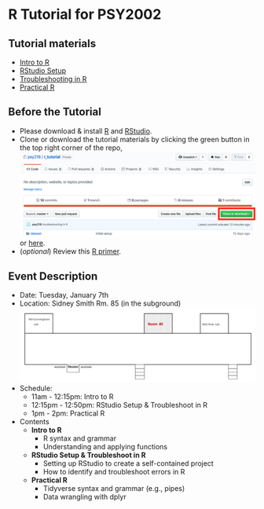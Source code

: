 # R Tutorial for PSY2002
## Tutorial materials
* [Intro to R](https://psyc218.s3.ca-central-1.amazonaws.com/r_tutorial/intro_R.html?versionId=null)  
* [RStudio Setup](https://psyc218.s3.ca-central-1.amazonaws.com/r_tutorial/r_environment.html)
* [Troubleshooting in R](https://psyc218.s3.ca-central-1.amazonaws.com/r_tutorial/troubleshoot.html?versionId=null)
* [Practical R](https://psyc218.s3.ca-central-1.amazonaws.com/r_tutorial/practical_r.html?versionId=null)

## Before the Tutorial
* Please download & install [R](https://www.r-project.org/) and [RStudio](https://rstudio.com/products/rstudio/download/).
* Clone or download the tutorial materials by clicking the green button in the top right corner of the repo,
  ![](Fig/clone_github.png)
or [here](https://minhaskamal.github.io/DownGit/#/home?url=https://github.com/psy218/r_tutorial.git).  
* (*optional*) Review this [R primer](https://psyc218.s3.ca-central-1.amazonaws.com/r_tutorial/tutorial_draft.html?versionId=null). 

## Event Description
* Date: Tuesday, January 7th
* Location: Sidney Smith Rm. 85 (in the subground)
  ![](Fig/ss85.png)
* Schedule:
  - 11am - 12:15pm: Intro to R
  - 12:15pm - 12:50pm: RStudio Setup & Troubleshoot in R
  - 1pm - 2pm: Practical R
* Contents
  - **Intro to R**
    - R syntax and grammar
    - Understanding and applying functions
  - **RStudio Setup & Troubleshoot in R**
    - Setting up RStudio to create a self-contained project
    - How to identify and troubleshoot errors in R
  - **Practical R**
    - Tidyverse syntax and grammar (e.g., pipes)
    - Data wrangling with dplyr
